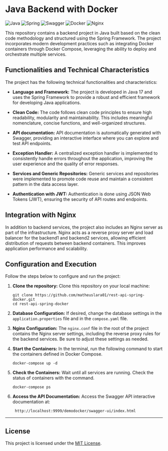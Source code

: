 # Java Backend with Docker

![Java](https://img.shields.io/badge/Java-17-blue)
![Spring](https://img.shields.io/badge/Spring_Framework-5.3-green)
![Swagger](https://img.shields.io/badge/Swagger-Documentation-orange)
![Docker](https://img.shields.io/badge/Docker-Containerization-blue)
![Nginx](https://img.shields.io/badge/Nginx-Reverse_Proxy-green)

This repository contains a backend project in Java built based on the clean code methodology and structured using the Spring Framework. The project incorporates modern development practices such as integrating Docker containers through Docker Compose, leveraging the ability to deploy and orchestrate multiple services.

## Functionalities and Technical Characteristics

The project has the following technical functionalities and characteristics:

- **Language and Framework:** The project is developed in Java 17 and uses the Spring Framework to provide a robust and efficient framework for developing Java applications.

- **Clean Code:** The code follows clean code principles to ensure high readability, modularity and maintainability. This includes meaningful nomenclature, concise functions, and well-organized structures.

- **API documentation:** API documentation is automatically generated with Swagger, providing an interactive interface where you can explore and test API endpoints.

- **Exception Handler:** A centralized exception handler is implemented to consistently handle errors throughout the application, improving the user experience and the quality of error responses.

- **Services and Generic Repositories:** Generic services and repositories were implemented to promote code reuse and maintain a consistent pattern in the data access layer.

- **Authentication with JWT:** Authentication is done using JSON Web Tokens (JWT), ensuring the security of API routes and endpoints.
  
## Integration with Nginx

In addition to backend services, the project also includes an Nginx server as part of the infrastructure. Nginx acts as a reverse proxy server and load balancer for the backend1 and backend2 services, allowing efficient distribution of requests between backend containers. This improves application performance and scalability.

## Configuration and Execution

Follow the steps below to configure and run the project:

1. **Clone the repository:** Clone this repository on your local machine:

   ```
   git clone https://github.com/matheuslara01/rest-api-spring-docker.git
   cd rest-api-spring-docker
   ```

2. **Database Configuration:** If desired, change the database settings in the ``application.properties`` file and in the ``compose.yaml`` file.
   
3. **Nginx Configuration:** The `nginx.conf` file in the root of the project contains the Nginx server settings, including the reverse proxy rules for the backend services. Be sure to adjust these settings as needed.

4. **Start the Containers:** In the terminal, run the following command to start the containers defined in Docker Compose.

   ```
   docker-compose up -d
   ```
5. **Check the Containers:** Wait until all services are running. Check the status of containers with the command.

   ```
   docker-compose ps
   ```

6. **Access the API Documentation:** Access the Swagger API interactive documentation at:

    ```
     http://localhost:9999/demodocker/swagger-ui/index.html
    ```

---

## License

This project is licensed under the [MIT License](https://opensource.org/licenses/MIT).

